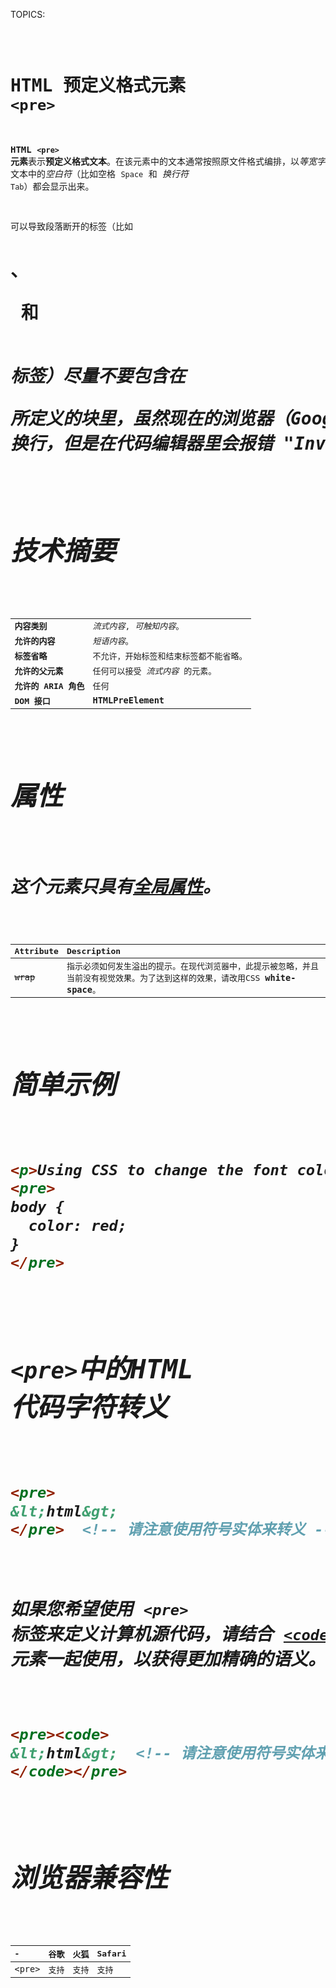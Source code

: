 TOPICS: <pre>

# HTML 预定义格式元素 `<pre>`

**HTML `<pre>` 元素**表示**预定义格式文本**。在该元素中的文本通常按照原文件格式编排，以*等宽字体*的形式展现出来。
文本中的*空白符*（比如空格 `Space` 和 *换行符* `Tab`）都会显示出来。

可以导致段落断开的标签（比如<h1>、<p> 和 <address> 标签）尽量不要包含在 <pre> 所定义的块里，虽然现在的浏览器（Google、IE和火狐），虽然可以把段落结束标签解释为简单地
换行，但是在代码编辑器里会报错 "Invalid location of tag (h1)."

## 技术摘要

|  |  |
| :-- | :-- |
| **内容类别** | *流式内容*, *可触知内容*。|
| **允许的内容** | *短语内容*。 |
| **标签省略** | 不允许，开始标签和结束标签都不能省略。|
| **允许的父元素** | 任何可以接受 *流式内容* 的元素。|
| **允许的 ARIA 角色** | 任何 |
| **DOM 接口** | **`HTMLPreElement`** |

## 属性

这个元素只具有[全局属性](/zh-hans/webfrontend/HTML_Global_Attributes)。

| Attribute | Description |
| :-- | :-- |
| ~~`wrap`~~ | 指示必须如何发生溢出的提示。在现代浏览器中，此提示被忽略，并且当前没有视觉效果。为了达到这样的效果，请改用CSS **`white-space`**。 |

## 简单示例

```html
<p>Using CSS to change the font color is easy.</p>
<pre>
body {
  color: red;
}
</pre>
```

## `<pre>`中的HTML 代码字符转义

```html
<pre>
&lt;html&gt;
</pre>  <!-- 请注意使用符号实体来转义 -->
```

如果您希望使用 `<pre>` 标签来定义**计算机源代码**，请结合 **[`<code>`](/zh-hans/webfrontend/<code>)** 元素一起使用，以获得更加精确的语义。

```html
<pre><code>
&lt;html&gt;  <!-- 请注意使用符号实体来转义 -->
</code></pre>
```

## 浏览器兼容性

| - | 谷歌 | 火狐 | Safari |
| :--- | :--- | :--- | :--- |
| `<pre>` | 支持 | 支持 | 支持 |
